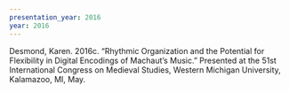 ```yaml
---
presentation_year: 2016
year: 2016
---
```


Desmond, Karen. 2016c. “Rhythmic Organization and the Potential for Flexibility in Digital Encodings of Machaut’s Music.” Presented at the 51st International Congress on Medieval Studies, Western Michigan University, Kalamazoo, MI, May.